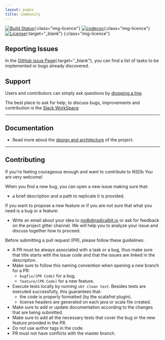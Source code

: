 ```yaml
---
layout: pages
title: Community
---
```


[![Build Status](https://travis-ci.org/radicalbit/NSDb.svg)](https://travis-ci.org/radicalbit/NSDb){:class="img-licence"}
[![codecov](https://codecov.io/github/radicalbit/NSDb/coverage.svg?branch=master)](https://codecov.io/github/radicalbit/NSDb?branch=master){:class="img-licence"}
[![License](https://img.shields.io/github/license/radicalbit/NSDb.svg)](https://github.com/radicalbit/NSDb/blob/master/LICENSE){:target="_blank"} {:class="img-licence"}

## Reporting Issues

In the [GitHub issue Page](https://github.com/radicalbit/nsdb/issues){:target="_blank"}, you can find a list of tasks to be implemented or bugs already discovered.

## Support

Users and contributors can simply ask questions by [dropping a line](mailto:nsdb@radicalbit.io).

The best place to ask for help, to discuss bugs, improvements and contribution is the [Slack WorkSpace](https://nsdbworkspace.slack.com/)

___
## Documentation

* Read more about the [design and architecture](/Architecture) of the project.

___
## Contributing

If you're feeling courageous enough and want to contribute to NSDb You are very welcome!

When you find a new bug, you can open a new issue making sure that:
- a brief description and a path to replicate it is provided.

If you want to propose a new feature or if you are not sure that what you need is a bug or a feature:
- Write an email about your idea to nsdb@radicalbit.io or ask for feedback on the project gitter channel. We will help you to analyze your issue and discuss together how to proceed.

Before submitting a pull request (PR), please follow these guidelines:

* A PR must be always associated with a task or a bug, thus make sure that title starts with the issue code and that the issues are linked in the description.
* Make sure to follow this naming convention when opening a new branch for a PR:
  - `bugfix/[PR Code]` for a bug.
  - `feature/[PR Code]` for a new feature.
* Execute tests locally by running `sbt clean test`. Besides tests are executed successfully, this guarantees that:
  - the code is properly formatted (by the scalafmt plugin).
  - license headers are generated on each java or scala file created.
* Make sure to add or update documentation according to the changes that are being submitted.
* Make sure to add all the necessary tests that cover the bug or the new feature provided in the PR.
* Do not use author tags in the code.
* PR must not have conflicts with the master branch.
